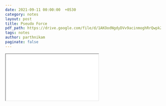```yaml
---
date: 2021-09-11 00:00:00  +0530
category: notes
layout: post
title: Pseudo Force
pdf_path: https://drive.google.com/file/d/1AKOodNgdyDVv9acinmoghRrQwpkZ3_vO/preview?usp=sharing
tags: notes
author: parthnikam
paginate: false
---
```


<iframe class="embed-pdf" src="{{ page.pdf_path }}#toolbar=0" seamless="seamless" scrolling="no" style="overflow:hidden"></iframe>
